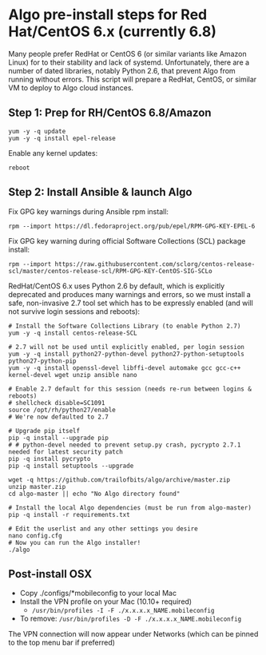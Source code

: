 # Algo pre-install steps for Red Hat/CentOS 6.x (currently 6.8)

Many people prefer RedHat or CentOS 6 (or similar variants like Amazon Linux) for to their stability and lack of systemd. Unfortunately, there are a number of dated libraries, notably Python 2.6, that prevent Algo from running without errors. This script will prepare a RedHat, CentOS, or similar VM to deploy to Algo cloud instances.

## Step 1: Prep for RH/CentOS 6.8/Amazon

```
yum -y -q update
yum -y -q install epel-release
```

Enable any kernel updates:

``reboot`` 

## Step 2: Install Ansible & launch Algo

Fix GPG key warnings during Ansible rpm install:

``rpm --import https://dl.fedoraproject.org/pub/epel/RPM-GPG-KEY-EPEL-6``

Fix GPG key warning during official Software Collections (SCL) package install:

``rpm --import https://raw.githubusercontent.com/sclorg/centos-release-scl/master/centos-release-scl/RPM-GPG-KEY-CentOS-SIG-SCLo``

RedHat/CentOS 6.x uses Python 2.6 by default, which is explicitly deprecated and produces many warnings and errors, so we must install a safe, non-invasive 2.7 tool set which has to be expressly enabled (and will not survive login sessions and reboots):

```
# Install the Software Collections Library (to enable Python 2.7)
yum -y -q install centos-release-SCL

# 2.7 will not be used until explicitly enabled, per login session		
yum -y -q install python27-python-devel python27-python-setuptools python27-python-pip
yum -y -q install openssl-devel libffi-devel automake gcc gcc-c++ kernel-devel wget unzip ansible nano 

# Enable 2.7 default for this session (needs re-run between logins & reboots)
# shellcheck disable=SC1091
source /opt/rh/python27/enable
# We're now defaulted to 2.7 

# Upgrade pip itself
pip -q install --upgrade pip
# # python-devel needed to prevent setup.py crash, pycrypto 2.7.1 needed for latest security patch
pip -q install pycrypto       
pip -q install setuptools --upgrade

wget -q https://github.com/trailofbits/algo/archive/master.zip
unzip master.zip 
cd algo-master || echo "No Algo directory found"

# Install the local Algo dependencies (must be run from algo-master)
pip -q install -r requirements.txt

# Edit the userlist and any other settings you desire
nano config.cfg
# Now you can run the Algo installer!
./algo
```

## Post-install OSX

* Copy ./configs/*mobileconfig to your local Mac
* Install the VPN profile on your Mac (10.10+ required)
  * ``/usr/bin/profiles -I -F ./x.x.x.x_NAME.mobileconfig``
* To remove: ```/usr/bin/profiles -D -F ./x.x.x.x_NAME.mobileconfig```

The VPN connection will now appear under Networks (which can be pinned to the top menu bar if preferred)
